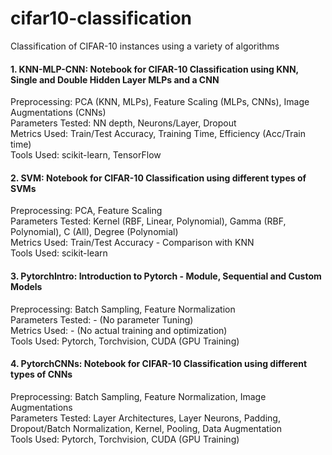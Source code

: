 # cifar10-classification
Classification of CIFAR-10 instances using a variety of algorithms

#### 1. KNN-MLP-CNN: Notebook for CIFAR-10 Classification using KNN, Single and Double Hidden Layer MLPs and a CNN
Preprocessing: PCA (KNN, MLPs), Feature Scaling (MLPs, CNNs), Image Augmentations (CNNs) <br/>
Parameters Tested: NN depth, Neurons/Layer, Dropout <br/>
Metrics Used: Train/Test Accuracy, Training Time, Efficiency (Acc/Train time) <br/>
Tools Used: scikit-learn, TensorFlow

#### 2. SVM: Notebook for CIFAR-10 Classification using different types of SVMs
Preprocessing: PCA, Feature Scaling <br/>
Parameters Tested: Kernel (RBF, Linear, Polynomial), Gamma (RBF, Polynomial), C (All), Degree (Polynomial) <br/>
Metrics Used: Train/Test Accuracy - Comparison with KNN <br/>
Tools Used: scikit-learn

#### 3. PytorchIntro: Introduction to Pytorch - Module, Sequential and Custom Models
Preprocessing: Batch Sampling, Feature Normalization <br/>
Parameters Tested: - (No parameter Tuning) <br/>
Metrics Used: - (No actual training and optimization) <br/>
Tools Used: Pytorch, Torchvision, CUDA (GPU Training)

#### 4. PytorchCNNs: Notebook for CIFAR-10 Classification using different types of CNNs
Preprocessing: Batch Sampling, Feature Normalization, Image Augmentations <br/>
Parameters Tested: Layer Architectures, Layer Neurons, Padding, Dropout/Batch Normalization, Kernel, Pooling, Data Augmentation <br/>
Tools Used: Pytorch, Torchvision, CUDA (GPU Training)
